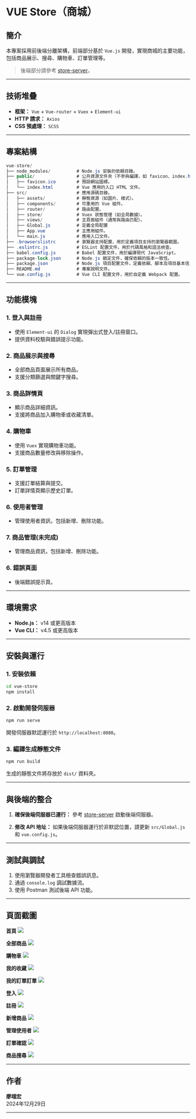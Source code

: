 # VUE Store（商城）

## 簡介

本專案採用前後端分離架構，前端部分基於 `Vue.js` 開發，實現商城的主要功能，包括商品展示、搜尋、購物車、訂單管理等。  

> 後端部分請參考 [store-server](../store-server/README.md)。

---

## 技術堆疊

- **框架：** `Vue` + `Vue-router` + `Vuex` + `Element-ui`
- **HTTP 請求：** `Axios`
- **CSS 預處理：** `SCSS`

---

## 專案結構

```csharp
vue-store/
├── node_modules/          # Node.js 安裝的依賴目錄。
├── public/                # 公共資源文件夾（不參與編譯，如 favicon、index.html）。
│   ├── favicon.ico        # 預設網站圖標。
│   └── index.html         # Vue 應用的入口 HTML 文件。
├── src/                   # 應用源碼目錄。
│   ├── assets/            # 靜態資源（如圖片、樣式）。
│   ├── components/        # 可重用的 Vue 組件。
│   ├── router/            # 路由配置。
│   ├── store/             # Vuex 狀態管理（如全局數據）。
│   ├── views/             # 主頁面組件（通常與路由匹配）。
│   ├── Global.js          # 定義全局配置
│   ├── App.vue            # 主應用組件。
│   └── main.js            # 應用入口文件。
├── .browserslistrc        # 瀏覽器支持配置，用於定義項目支持的瀏覽器範圍。
├── .eslintrc.js           # ESLint 配置文件，用於代碼風格和語法檢查。
├── babel.config.js        # Babel 配置文件，用於編譯現代 JavaScript。
├── package-lock.json      # Node.js 鎖定文件，確保依賴的版本一致性。
├── package.json           # Node.js 項目配置文件，定義依賴、腳本及項目基本信息。
├── README.md              # 專案說明文件。
└── vue.config.js          # Vue CLI 配置文件，用於自定義 Webpack 配置。

```

---

## 功能模塊

### 1. 登入與註冊
- 使用 `Element-ui` 的 `Dialog` 實現彈出式登入/註冊窗口。
- 提供資料校驗與錯誤提示功能。

### 2. 商品展示與搜尋
- 全部商品頁面展示所有商品。
- 支援分類篩選與關鍵字搜尋。

### 3. 商品詳情頁
- 顯示商品詳細資訊。
- 支援將商品加入購物車或收藏清單。

### 4. 購物車
- 使用 `Vuex` 實現購物車功能。
- 支援商品數量修改與移除操作。

### 5. 訂單管理
- 支援訂單結算與提交。
- 訂單詳情頁顯示歷史訂單。

### 6. 使用者管理
- 管理使用者資訊，包括新增、刪除功能。

### 7. 商品管理(未完成)
- 管理商品資訊，包括新增、刪除功能。

### 6. 錯誤頁面
- 後端錯誤提示頁。

---

## 環境需求

- **Node.js：** v14 或更高版本
- **Vue CLI：** v4.5 或更高版本

---

## 安裝與運行

### 1. 安裝依賴

```bash
cd vue-store
npm install
```

### 2. 啟動開發伺服器

```bash
npm run serve
```

開發伺服器默認運行於 `http://localhost:8080`。

### 3. 編譯生成靜態文件

```bash
npm run build
```

生成的靜態文件將存放於 `dist/` 資料夾。

---

## 與後端的整合

1. **確保後端伺服器已運行：**
   參考 [store-server](../store-server/README.md) 啟動後端伺服器。

2. **修改 API 地址：**
   如果後端伺服器運行於非默認位置，請更新 `src/Global.js` 和 `vue.config.js`。

---

## 測試與調試

1. 使用瀏覽器開發者工具檢查錯誤訊息。
2. 通過 `console.log` 調試數據流。
3. 使用 Postman 測試後端 API 功能。

---

## 頁面截圖

**首頁**
![](https://raw.githubusercontent.com/Hank-010/data1131/master/vue-store/public/screenshots/collect.png)

**全部商品**
![](https://raw.githubusercontent.com/Hank-010/data1131/master/vue-store/public/screenshots/collect.png)

**購物車**
![](https://raw.githubusercontent.com/Hank-010/data1131/master/vue-store/public/screenshots/collect.png)

**我的收藏**
![](https://raw.githubusercontent.com/Hank-010/data1131/master/vue-store/public/screenshots/collect.png)

**我的訂單訂單**
![](https://raw.githubusercontent.com/Hank-010/data1131/master/vue-store/public/screenshots/collect.png)

**登入**
![](https://raw.githubusercontent.com/Hank-010/data1131/master/vue-store/public/screenshots/collect.png)

**註冊**
![](https://raw.githubusercontent.com/Hank-010/data1131/master/vue-store/public/screenshots/collect.png)

**新增商品**
![](https://raw.githubusercontent.com/Hank-010/data1131/master/vue-store/public/screenshots/collect.png)

**管理使用者**
![](https://raw.githubusercontent.com/Hank-010/data1131/master/vue-store/public/screenshots/collect.png)

**訂單確認**
![](https://raw.githubusercontent.com/Hank-010/data1131/master/vue-store/public/screenshots/collect.png)

**商品搜尋**
![](https://raw.githubusercontent.com/Hank-010/data1131/master/vue-store/public/screenshots/SearchPage.png)

---

## 作者

**廖翊宏**  
2024年12月29日  

---
